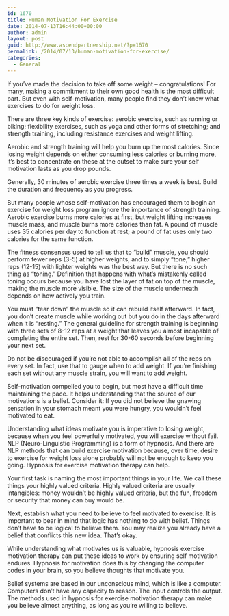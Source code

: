 ```yaml
---
id: 1670
title: Human Motivation For Exercise
date: 2014-07-13T16:44:00+00:00
author: admin
layout: post
guid: http://www.ascendpartnership.net/?p=1670
permalink: /2014/07/13/human-motivation-for-exercise/
categories:
  - General
---
```

If you&#8217;ve made the decision to take off some weight &#8211; congratulations! For many, making a commitment to their own good health is the most difficult part. But even with self-motivation, many people find they don&#8217;t know what exercises to do for weight loss.

There are three key kinds of exercise: aerobic exercise, such as running or biking; flexibility exercises, such as yoga and other forms of stretching; and strength training, including resistance exercises and weight lifting.

Aerobic and strength training will help you burn up the most calories. Since losing weight depends on either consuming less calories or burning more, it&#8217;s best to concentrate on these at the outset to make sure your self motivation lasts as you drop pounds.

Generally, 30 minutes of aerobic exercise three times a week is best. Build the duration and frequency as you progress.

But many people whose self-motivation has encouraged them to begin an exercise for weight loss program ignore the importance of strength training. Aerobic exercise burns more calories at first, but weight lifting increases muscle mass, and muscle burns more calories than fat. A pound of muscle uses 35 calories per day to function at rest; a pound of fat uses only two calories for the same function.

The fitness consensus used to tell us that to &#8220;build&#8221; muscle, you should perform fewer reps (3-5) at higher weights, and to simply &#8220;tone,&#8221; higher reps (12-15) with lighter weights was the best way. But there is no such thing as &#8220;toning.&#8221; Definition that happens with what&#8217;s mistakenly called toning occurs because you have lost the layer of fat on top of the muscle, making the muscle more visible. The size of the muscle underneath depends on how actively you train.

You must &#8220;tear down&#8221; the muscle so it can rebuild itself afterward. In fact, you don&#8217;t create muscle while working out but you do in the days afterward when it is &#8220;resting.&#8221; The general guideline for strength training is beginning with three sets of 8-12 reps at a weight that leaves you almost incapable of completing the entire set. Then, rest for 30-60 seconds before beginning your next set.

Do not be discouraged if you&#8217;re not able to accomplish all of the reps on every set. In fact, use that to gauge when to add weight. If you&#8217;re finishing each set without any muscle strain, you will want to add weight.

Self-motivation compelled you to begin, but most have a difficult time maintaining the pace. It helps understanding that the source of our motivations is a belief. Consider it: If you did not believe the gnawing sensation in your stomach meant you were hungry, you wouldn&#8217;t feel motivated to eat.

Understanding what ideas motivate you is imperative to losing weight, because when you feel powerfully motivated, you will exercise without fail. NLP (Neuro-Linguistic Programming) is a form of hypnosis. And there are NLP methods that can build exercise motivation because, over time, desire to exercise for weight loss alone probably will not be enough to keep you going. Hypnosis for exercise motivation therapy can help.

Your first task is naming the most important things in your life. We call these things your highly valued criteria. Highly valued criteria are usually intangibles: money wouldn&#8217;t be highly valued criteria, but the fun, freedom or security that money can buy would be.

Next, establish what you need to believe to feel motivated to exercise. It is important to bear in mind that logic has nothing to do with belief. Things don’t have to be logical to believe them. You may realize you already have a belief that conflicts this new idea. That’s okay.

While understanding what motivates us is valuable, hypnosis exercise motivation therapy can put these ideas to work by ensuring self motivation endures. Hypnosis for motivation does this by changing the computer codes in your brain, so you believe thoughts that motivate you.

Belief systems are based in our unconscious mind, which is like a computer. Computers don&#8217;t have any capacity to reason. The input controls the output. The methods used in hypnosis for exercise motivation therapy can make you believe almost anything, as long as you&#8217;re willing to believe.